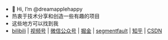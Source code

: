 - 👋 Hi, I’m @dreamapplehappy
- 热衷于技术分享和创造一些有趣的项目
- 这些地方可以找到我
- [bilibili](https://space.bilibili.com/6542528) | [视频号](https://image-static.segmentfault.com/426/094/4260948368-54aad325bf3af665_articlex) | [微信公众号](https://image-static.segmentfault.com/426/094/4260948368-54aad325bf3af665_articlex) | [掘金](https://juejin.cn/user/3298190611191576) | [segmentfault](https://segmentfault.com/u/dreamapplehappy) | [知乎](https://www.zhihu.com/people/dreamapplehappy) | [CSDN](https://blog.csdn.net/dreamapplehappyapple)

<!---
dreamapplehappy/dreamapplehappy is a ✨ special ✨ repository because its `README.md` (this file) appears on your GitHub profile.
You can click the Preview link to take a look at your changes.
--->
